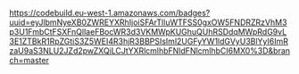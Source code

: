 https://codebuild.eu-west-1.amazonaws.com/badges?uuid=eyJlbmNyeXB0ZWREYXRhIjoiSFArTlluWTFSS0gxOW5FNDRZRzVhM3p3U1FmbCtFSXFnQllaeFBocWR3d3VKMWpKUGhuQUhRSDdqMWpRdG9vL3E1ZTBkR1RpZGtiS3Z5WEI4R3hjR3BBPSIsIml2UGFyYW1ldGVyU3BlYyI6ImRzaU9aS3NLU2JZd2pwZXQiLCJtYXRlcmlhbFNldFNlcmlhbCI6MX0%3D&branch=master
